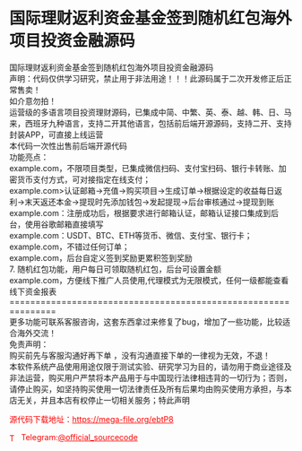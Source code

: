 # 国际理财返利资金基金签到随机红包海外项目投资金融源码

国际理财返利资金基金签到随机红包海外项目投资金融源码<br>声明：代码仅供学习研究，禁止用于非法用途！！！此源码属于二次开发修正后正常售卖！<br>如介意勿拍！<br>运营级的多语言项目投资理财源码，已集成中简、中繁、英、泰、越、韩、日、马来，西班牙九种语言，支持二开其他语言，包括前后端开源源码，支持二开、支持封装APP，可直接上线运营<br>本代码一次性出售前后端开源代码<br>功能亮点：<br>example.com，不限项目类型，已集成微信扫码、支付宝扫码、银行卡转账、加密货币支付方式，可对接指定在线支付；<br>example.com&gt;认证邮箱-&gt;充值-&gt;购买项目-&gt;生成订单-&gt;根据设定的收益每日返利-&gt;末天返还本金-&gt;提现时先添加钱包-&gt;发起提现-&gt;后台审核通过-&gt;提现到账<br>example.com：注册成功后，根据要求进行邮箱认证，邮箱认证接口集成到后台，使用谷歌邮箱直接填写<br>example.com：USDT、BTC、ETH等货币、微信、支付宝、银行卡；<br>example.com，不错过任何订单；<br>example.com，后台自定义签到奖励更累积签到奖励<br>7. 随机红包功能，用户每日可领取随机红包，后台可设置金额<br>example.com，方便线下推广人员使用,代理模式为无限模式，任何一级都能查看线下资金报表<br>===============================================================<br>更多功能可联系客服咨询，这套东西拿过来修复了bug，增加了一些功能，比较适合海外交流！<br>免责声明：<br> 购买前先与客服沟通好再下单 ，没有沟通直接下单的一律视为无效，不退！<br> 本软件系统产品使用用途仅限于测试实验、研究学习为目的，请勿用于商业途径及非法运营，购买用户严禁将本产品用于与中国现行法律相违背的一切行为；否则，请停止购买，如坚持购买使用一切法律责任及所有后果均由购买使用方承担，与本店无关，并且本店有权停止一切相关服务；特此声明<br>


<p style="color: red;">源代码下载地址：<a href="https://mega-file.org/ebtP8" style="color: red;">https://mega-file.org/ebtP8</a></p><p style="color: red;"><img src="https://cdn-icons-png.flaticon.com/512/2111/2111646.png" alt="Telegram Icon" style="width: 16px; vertical-align: middle; margin-right: 5px;">Telegram:<a href="https://t.me/official_sourcecode" style="color: red;">@official_sourcecode</a></p>